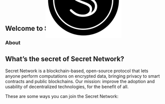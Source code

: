 <simple-hero>

<template v-slot:cover>

![hero-cover](./img/hero-color.svg)
![hero-cover](./img/hero-black.svg)
![hero-cover](./img/hero-white.svg)

</template>

![secret-seal](./img/logo-seal.svg)

## Welcome to Secret Network

</simple-hero>

<slim-column>

### About
## What’s the secret of Secret Network?

Secret Network is a blockchain-based, open-source protocol that lets anyone perform computations on encrypted data, bringing privacy to smart contracts and public blockchains. Our mission: improve the adoption and usability of decentralized technologies, for the benefit of all.

These are some ways you can join the Secret Network:


</slim-column>

<triplet-columns>

<template v-slot:left>

<div class="card">

### **Join the**<br>Community

![Community](./img/illustration_community.png)

</div>

</template>

<template v-slot:middle>

<div class="card">

### **Build a**<br> Secret App

![Secret App](./img/illustration_secret-app.png)

</div>

</template>
  
<template v-slot:right>

<div class="card">

### **Become a**<br>Node Operator

![Node Operator](./img/illustration_node-operator.png)

</div>

</template>

</triplet-columns>

<newsletter></newsletter>

</text-banner>

<style lang="scss">
.simple-hero__content {
  border: 4px solid;
  border-radius: 16px;
  padding: 68px;
  position: relative;
  @include theme(dark dark-colored) {
    border-color: white;
    background: $primary-black-color;
  }
  @include theme(light light-colored) {
    border-color: $primary-black-color;
    background: white;
  }
  @include respond-to("small and down") {
    padding: 45px 30px 20px 30px;
    text-align: center;
  }
  img[alt="secret-seal"] {
     position: absolute;
     top: 0%;
     left: 50%;
     transform: translate(-50%, -50%);
  }
}
.simple-hero__cover {
  img {
    object-position: bottom;
    display: none;
    @include respond-to("small and down") {
      object-position: left;
    }
    &[data-src*=black] {
      @include theme(light) {
        display: block;
      }
    }
    &[data-src*=white] {
      @include theme(dark) {
        display: block;
      }
    }
    &[data-src*=color] {
      @include theme(light-colored dark-colored) {
        display: block;
      }
    }
  }
}
img[alt="secret-seal"] {
  position: absolute;
  top: 0%;
  left: 50%;
  transform: translate(-50%, -50%);
}
.triplets-columns {
  grid-row-gap: rem(34px);
  padding-bottom: rem(100px);
}
.card {
  position: relative;
  border-radius: 17px;
  padding: 25px 19px;
  height: 100%;
  @include theme(dark dark-colored) {
    border: 3px solid white;
  }
  @include theme(light light-colored) {
    border: 3px solid black;
  }
  & > h3 {
    font-size: rem(32px);
    margin: 0;
    & > strong {
      font-size: rem(22px);
    }
  }
  & > p:nth-of-type(1) {
    width: calc(100% + 40px);
    margin: 0;
    position: relative;
    left: -20px;
    bottom: -34px;
    & > img {
       width: 100%;
       object-position: bottom;
    }
  }
}
</style>

